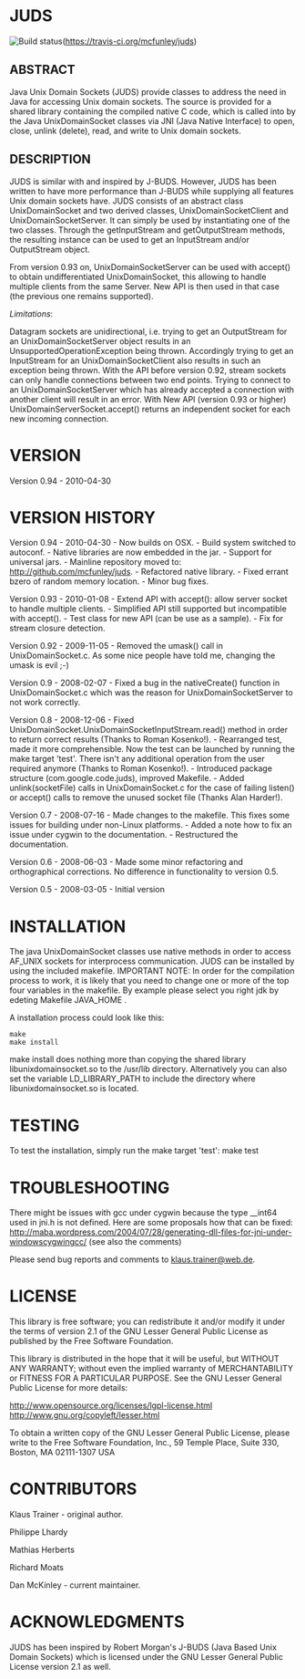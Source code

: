 JUDS
====

![Build status](https://api.travis-ci.org/mcfunley/juds.svg)(https://travis-ci.org/mcfunley/juds)

ABSTRACT
--------

Java Unix Domain Sockets (JUDS) provide classes to address the need in Java
for accessing Unix domain sockets. The source is provided for a shared library
containing the compiled native C code, which is called into by the Java
UnixDomainSocket classes via JNI (Java Native Interface) to open, close, unlink
(delete), read, and write to Unix domain sockets.


DESCRIPTION
-----------

JUDS is similar with and inspired by J-BUDS. However, JUDS has been written to
have more performance than J-BUDS while supplying all features Unix domain
sockets have.
JUDS consists of an abstract class UnixDomainSocket and two derived classes,
UnixDomainSocketClient and UnixDomainSocketServer. It can simply be used by
instantiating one of the two classes. Through the getInputStream and
getOutputStream methods, the resulting instance can be used to get an
InputStream and/or OutputStream object.

From version 0.93 on, UnixDomainSocketServer can be used with accept() to
obtain undifferentiated UnixDomainSocket, this allowing to handle multiple
clients from the same Server. New API is then used in that case (the previous
one remains supported).

*Limitations*:

Datagram sockets are unidirectional, i.e. trying to get an OutputStream for an
UnixDomainSocketServer object results in an UnsupportedOperationException being
thrown. Accordingly trying to get an InputStream for an UnixDomainSocketClient
also results in such an exception being thrown.
With the API before version 0.92, stream sockets can only handle connections
between two end points. Trying to connect to an UnixDomainSocketServer which
has already accepted a connection with another client will result in an error.
With New API (version 0.93 or higher) UnixDomainServerSocket.accept() returns
an independent socket for each new incoming connection.

VERSION
=======

Version 0.94 - 2010-04-30


VERSION HISTORY
===============

Version 0.94 - 2010-04-30
    - Now builds on OSX.
    - Build system switched to autoconf.
    - Native libraries are now embedded in the jar.
    - Support for universal jars.
    - Mainline repository moved to: http://github.com/mcfunley/juds.
    - Refactored native library.
    - Fixed errant bzero of random memory location.
    - Minor bug fixes.

Version 0.93 - 2010-01-08
    - Extend API with accept(): allow server socket to handle multiple clients.
    - Simplified API still supported but incompatible with accept().
    - Test class for new API (can be use as a sample).
    - Fix for stream closure detection.

Version 0.92 - 2009-11-05
    - Removed the umask() call in UnixDomainSocket.c. As some nice people have
      told me, changing the umask is evil ;-)

Version 0.9 - 2008-02-07
    - Fixed a bug in the nativeCreate() function in UnixDomainSocket.c which
      was the reason for UnixDomainSocketServer to not work correctly.

Version 0.8 - 2008-12-06
    - Fixed UnixDomainSocket.UnixDomainSocketInputStream.read() method in order
      to return correct results (Thanks to Roman Kosenko!).
    - Rearranged test, made it more comprehensible. Now the test can be
      launched by running the make target 'test'. There isn't any additional
      operation from the user required anymore (Thanks to Roman Kosenko!).
    - Introduced package structure (com.google.code.juds), improved Makefile.
    - Added unlink(socketFile) calls in UnixDomainSocket.c for the case of
      failing listen() or accept() calls to remove the unused socket file
      (Thanks Alan Harder!).

Version 0.7 - 2008-07-16
    - Made changes to the makefile. This fixes some issues for building under
      non-Linux platforms.
    - Added a note how to fix an issue under cygwin to the documentation.
    - Restructured the documentation.

Version 0.6 - 2008-06-03
    - Made some minor refactoring and orthographical corrections.
      No difference in functionality to version 0.5.

Version 0.5 - 2008-03-05
    - Initial version


INSTALLATION
============

The java UnixDomainSocket classes use native methods in order to access AF_UNIX
sockets for interprocess communication. JUDS can be installed by using the
included makefile.
IMPORTANT NOTE:  In order for the compilation process to work, it is likely
that you need to change one or more of the top four variables in the makefile.
By example please select you right jdk by edeting Makefile JAVA_HOME .

A installation process could look like this:

	make
	make install

make install does nothing more than copying the shared library
libunixdomainsocket.so to the /usr/lib directory. Alternatively you can also
set the variable LD_LIBRARY_PATH to include the directory where
libunixdomainsocket.so is located.


TESTING
=======

To test the installation, simply run the make target 'test':
	make test


TROUBLESHOOTING
===============

There might be issues with gcc under cygwin because the type __int64 used in
jni.h is not defined. Here are some proposals how that can be fixed:
http://maba.wordpress.com/2004/07/28/generating-dll-files-for-jni-under-windowscygwingcc/
(see also the comments)

Please send bug reports and comments to klaus.trainer@web.de.


LICENSE
=======

This library is free software; you can redistribute it and/or modify it under
the terms of version 2.1 of the GNU Lesser General Public License as published
by the Free Software Foundation.

This library is distributed in the hope that it will be useful,
but WITHOUT ANY WARRANTY; without even the implied warranty of
MERCHANTABILITY or FITNESS FOR A PARTICULAR PURPOSE.
See the GNU Lesser General Public License for more details:

http://www.opensource.org/licenses/lgpl-license.html
http://www.gnu.org/copyleft/lesser.html

To obtain a written copy of the GNU Lesser General Public License,
please write to the Free Software Foundation, Inc., 59 Temple Place,
Suite 330, Boston, MA  02111-1307 USA


CONTRIBUTORS
============
Klaus Trainer - original author.

Philippe Lhardy

Mathias Herberts

Richard Moats

Dan McKinley - current maintainer.


ACKNOWLEDGMENTS
===============

JUDS has been inspired by Robert Morgan's J-BUDS (Java Based Unix Domain
Sockets) which is licensed under the GNU Lesser General Public License
version 2.1 as well.
